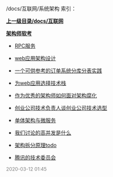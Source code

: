 /docs/互联网/系统架构 索引：


**[上一级目录/docs/互联网](/docs/互联网/index.md)**

**[架构师软考](/docs/互联网/系统架构/架构师软考/index.md)**

- [RPC服务](/docs/互联网/系统架构/RPC服务.md)

- [web应用架构设计](/docs/互联网/系统架构/web应用架构设计.md)

- [一个可供参考的订单系统分库分表实践](/docs/互联网/系统架构/一个可供参考的订单系统分库分表实践.md)

- [为web应用选择技术栈](/docs/互联网/系统架构/为web应用选择技术栈.md)

- [作为优秀的架构师如何面对架构腐化](/docs/互联网/系统架构/作为优秀的架构师如何面对架构腐化.md)

- [创业公司技术负责人谈创业公司技术选型](/docs/互联网/系统架构/创业公司技术负责人谈创业公司技术选型.md)

- [单体架构与微服务](/docs/互联网/系统架构/单体架构与微服务.md)

- [我们讨论的高并发是什么](/docs/互联网/系统架构/我们讨论的高并发是什么.md)

- [架构拆分原理todo](/docs/互联网/系统架构/架构拆分原理todo.md)

- [腾讯的技术委员会](/docs/互联网/系统架构/腾讯的技术委员会.md)


<font size=2 color='grey'> 2020-03-12 01:45 </font>